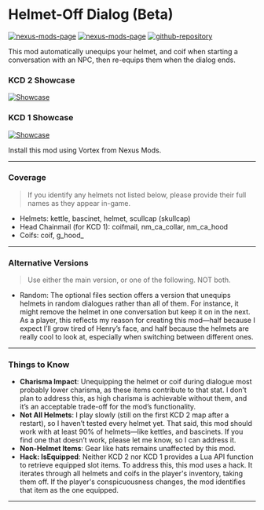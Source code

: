 [//]: # (DO NOT EDIT: This file has been autogenerated, any changes will be overwritten)
# Helmet-Off Dialog (Beta)

[![nexus-mods-page](https://img.shields.io/badge/Mod-Helmet–Off%20Dialog%20[KCD1]-bf4848?style=flat-square–=nexusmods)](https://www.nexusmods.com/kingdomcomedeliverance/mods/1909) [![nexus-mods-page](https://img.shields.io/badge/Mod-Helmet–Off%20Dialog%20[KCD2]-bf4848?style=flat-square–=nexusmods)](https://www.nexusmods.com/kingdomcomedeliverance2/mods/1023) [![github-repository](https://img.shields.io/badge/Open-Source-2ea44f?style=flat-square&logo=github)](https://github.com/rdok/kcd2_helmet_off_dialog)

This mod automatically unequips your helmet, and coif when starting a conversation with an NPC, then re-equips them when the dialog ends.

### KCD 2 Showcase

[![Showcase](https://github.com/rdok/kcd2_helmet_off_dialog/blob/main/documentation/kcd2_showcase.gif?raw=true)](https://www.nexusmods.com/kingdomcomedeliverance2/mods/831)

### KCD 1 Showcase

[![Showcase](https://github.com/rdok/kcd2_helmet_off_dialog/blob/main/documentation/kcd1_showcase.gif?raw=true)](https://www.nexusmods.com/kingdomcomedeliverance2/mods/831)

Install this mod using Vortex from Nexus Mods.

---

### Coverage
> If you identify any helmets not listed below, please provide their full names as they appear in-game.
- Helmets: kettle, bascinet, helmet, scullcap (skullcap)
- Head Chainmail (for KCD 1): coifmail, nm_ca_collar, nm_ca_hood
- Coifs: coif, g_hood_
---

### Alternative Versions
> Use either the main version, or one of the following. NOT both.

- Random: The optional files section offers a version that unequips helmets in random dialogues rather than all of them. For instance, it might remove the helmet in one conversation but keep it on in the next. As a player, this reflects my reason for creating this mod—half because I expect I’ll grow tired of Henry’s face, and half because the helmets are really cool to look at, especially when switching between different ones.

---

### Things to Know

- **Charisma Impact**: Unequipping the helmet or coif during dialogue most probably lower charisma, as these items contribute to that stat. I don’t plan to address this, as high charisma is achievable without them, and it’s an acceptable trade-off for the mod’s functionality.
- **Not All Helmets**: I play slowly (still on the first KCD 2 map after a restart), so I haven’t tested every helmet yet. That said, this mod should work with at least 90% of helmets—like kettles, and bascinets. If you find one that doesn’t work, please let me know, so I can address it.
- **Non-Helmet Items**: Gear like hats remains unaffected by this mod.
- **Hack: IsEquipped**: Neither KCD 2 nor KCD 1 provides a Lua API function to retrieve equipped slot items. To address this, this mod uses a hack. It iterates through all helmets and coifs in the player's inventory, taking them off. If the player's conspicuousness changes, the mod identifies that item as the one equipped.


***

[//]: # (DO NOT EDIT: This file has been autogenerated, any changes will be overwritten)
